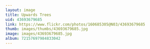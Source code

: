 ```yaml
---
layout: image
title: Upwards Trees
uid: 43693679685
link: https://www.flickr.com/photos/160685305@N03/43693679685
thumb: images/thumbs/43693679685.jpg
image: images/43693679685.jpg
album: 72157697984833042
---
```


